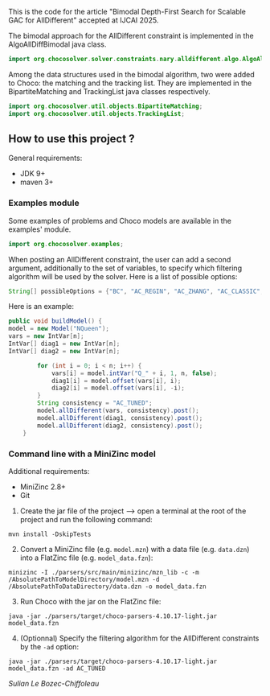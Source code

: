This is the code for the article "Bimodal Depth-First Search for Scalable GAC for AllDifferent" accepted at IJCAI 2025.

The bimodal approach for the AllDifferent constraint is implemented in the AlgoAllDiffBimodal java class.

```java
import org.chocosolver.solver.constraints.nary.alldifferent.algo.AlgoAllDiffBimodal;
```

Among the data structures used in the bimodal algorithm, two were added to Choco: the matching and the tracking list.
They are implemented in the BipartiteMatching and TrackingList java classes respectively.

```java
import org.chocosolver.util.objects.BipartiteMatching;
import org.chocosolver.util.objects.TrackingList;
```


<a name="dow"></a>
## How to use this project ? ##

General requirements:
* JDK 9+
* maven 3+

### Examples module ###

Some examples of problems and Choco models are available in the examples' module.

```java
import org.chocosolver.examples;
```

When posting an AllDifferent constraint, the user can add a second argument, additionally to the set of variables, to specify which filtering algorithm will be used by the solver.
Here is a list of possible options:

```java
String[] possibleOptions = {"BC", "AC_REGIN", "AC_ZHANG", "AC_CLASSIC", "AC_COMPLEMENT", "AC_PARTIAL", "AC_TUNED"};
   ```

Here is an example:

```java
public void buildModel() {
model = new Model("NQueen");
vars = new IntVar[n];
IntVar[] diag1 = new IntVar[n];
IntVar[] diag2 = new IntVar[n];

        for (int i = 0; i < n; i++) {
            vars[i] = model.intVar("Q_" + i, 1, n, false);
            diag1[i] = model.offset(vars[i], i);
            diag2[i] = model.offset(vars[i], -i);
        }
        String consistency = "AC_TUNED";
        model.allDifferent(vars, consistency).post();
        model.allDifferent(diag1, consistency).post();
        model.allDifferent(diag2, consistency).post();
    }
 ```

### Command line with a MiniZinc model ###

Additional requirements:
* MiniZinc 2.8+
* Git

1. Create the jar file of the project --> open a terminal at the root of the project and run the following command:
```
mvn install -DskipTests
```

2. Convert a MiniZinc file (e.g. ```model.mzn```) with a data file (e.g. ```data.dzn```) into a FlatZinc file (e.g. ```model_data.fzn```):
```
minizinc -I ./parsers/src/main/minizinc/mzn_lib -c -m /AbsolutePathToModelDirectory/model.mzn -d /AbsolutePathToDataDirectory/data.dzn -o model_data.fzn
```

3. Run Choco with the jar on the FlatZinc file:
```
java -jar ./parsers/target/choco-parsers-4.10.17-light.jar model_data.fzn
```

4. (Optionnal) Specify the filtering algorithm for the AllDifferent constraints by the ```-ad``` option:
```
java -jar ./parsers/target/choco-parsers-4.10.17-light.jar model_data.fzn -ad AC_TUNED
```


_Sulian Le Bozec-Chiffoleau_

